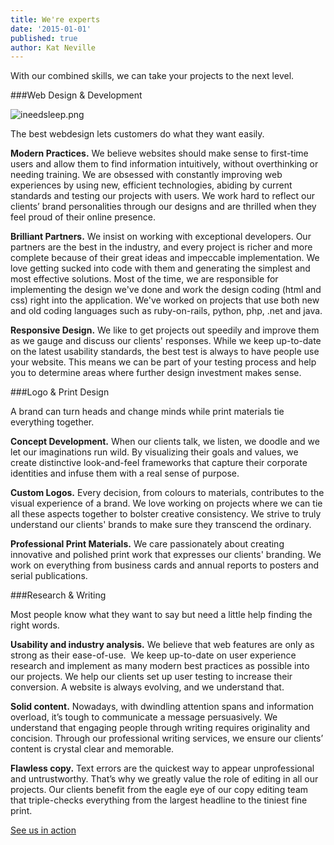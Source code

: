 ```yaml
---
title: We're experts
date: '2015-01-01'
published: true
author: Kat Neville
---
```


With our combined skills, we can take your projects to the next level.

###Web Design & Development

![ineedsleep.png](/images/blog/ineedsleep.png)

The best webdesign lets customers do what they want easily.

**Modern Practices.**
 We believe websites should make sense to first-time users and allow them to find information intuitively, without overthinking or needing training. We are obsessed with constantly improving web experiences by using new, efficient technologies, abiding by current standards and testing our projects with users. We work hard to reflect our clients’ brand personalities through our designs and are thrilled when they feel proud of their online presence.


**Brilliant Partners.**
We insist on working with exceptional developers.  Our partners are the best in the industry, and every project is richer and more complete because of their great ideas and impeccable implementation. We love getting sucked into code with them and generating the simplest and most effective solutions. Most of the time, we are responsible for implementing the design we've done and work the design coding (html and css) right into the application. We've worked on projects that use both new and old coding languages such as ruby-on-rails, python, php, .net and java.


**Responsive Design.**
We like to get projects out speedily and improve them as we gauge and discuss our clients' responses. While we keep up-to-date on the latest usability standards, the best test is always to have people use your website. This means we can be part of your testing process and help you to determine areas where further design investment makes sense.

###Logo & Print Design


A brand can turn heads and change minds while print materials tie everything together.

**Concept Development.**
 When our clients talk, we listen, we doodle and we let our imaginations run wild. By visualizing their goals and values, we create distinctive look-and-feel frameworks that capture their corporate identities and infuse them with a real sense of purpose.


**Custom Logos.**
Every decision, from colours to materials, contributes to the visual experience of a brand. We love working on projects where we can tie all these aspects together to bolster creative consistency. We strive to truly understand our clients' brands to make sure they transcend the ordinary.


**Professional Print Materials.**
We care passionately about creating innovative and polished print work that expresses our clients' branding. We work on everything from business cards and annual reports to posters and serial publications.

###Research & Writing


Most people know what they want to say but need a little help finding the right words.

**Usability and industry analysis.**
 We believe that web features are only as strong as their ease-of-use.  We keep up-to-date on user experience research and implement as many modern best practices as possible into our projects.  We help our clients set up user testing to increase their conversion.  A website is always evolving, and we understand that.


**Solid content.**
 Nowadays, with dwindling attention spans and information overload, it’s tough to communicate a message persuasively. We understand that engaging people through writing requires originality and concision. Through our professional writing services, we ensure our clients’ content is crystal clear and memorable.


**Flawless copy.**
 Text errors are the quickest way to appear unprofessional and untrustworthy. That’s why we greatly value the role of editing in all our projects. Our clients benefit from the eagle eye of our copy editing team that triple-checks everything from the largest headline to the tiniest fine print.

[See us in action](http://thisiscapra.com/projects)